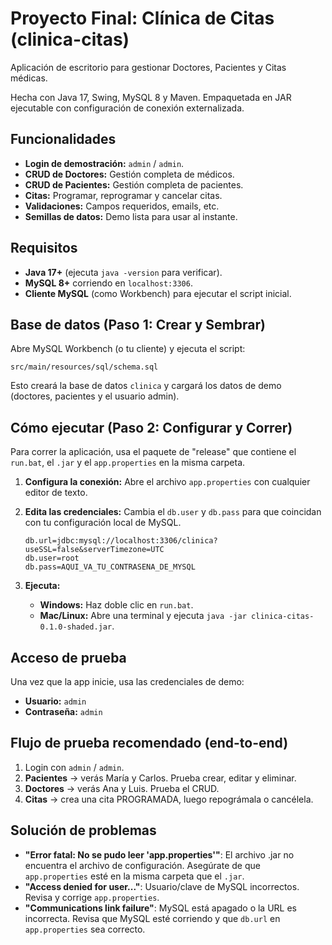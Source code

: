 # Proyecto Final: Clínica de Citas (clinica-citas)

Aplicación de escritorio para gestionar Doctores, Pacientes y Citas médicas.

Hecha con Java 17, Swing, MySQL 8 y Maven. Empaquetada en JAR ejecutable con configuración de conexión externalizada.

## Funcionalidades

* **Login de demostración:** `admin` / `admin`.
* **CRUD de Doctores:** Gestión completa de médicos.
* **CRUD de Pacientes:** Gestión completa de pacientes.
* **Citas:** Programar, reprogramar y cancelar citas.
* **Validaciones:** Campos requeridos, emails, etc.
* **Semillas de datos:** Demo lista para usar al instante.

## Requisitos

* **Java 17+** (ejecuta `java -version` para verificar).
* **MySQL 8+** corriendo en `localhost:3306`.
* **Cliente MySQL** (como Workbench) para ejecutar el script inicial.

## Base de datos (Paso 1: Crear y Sembrar)

Abre MySQL Workbench (o tu cliente) y ejecuta el script:

`src/main/resources/sql/schema.sql`

Esto creará la base de datos `clinica` y cargará los datos de demo (doctores, pacientes y el usuario admin).

## Cómo ejecutar (Paso 2: Configurar y Correr)

Para correr la aplicación, usa el paquete de "release" que contiene el `run.bat`, el `.jar` y el `app.properties` en la misma carpeta.

1.  **Configura la conexión:** Abre el archivo `app.properties` con cualquier editor de texto.
2.  **Edita las credenciales:** Cambia el `db.user` y `db.pass` para que coincidan con tu configuración local de MySQL.

    ```properties
    db.url=jdbc:mysql://localhost:3306/clinica?useSSL=false&serverTimezone=UTC
    db.user=root
    db.pass=AQUI_VA_TU_CONTRASENA_DE_MYSQL
    ```
3.  **Ejecuta:**
    * **Windows:** Haz doble clic en `run.bat`.
    * **Mac/Linux:** Abre una terminal y ejecuta `java -jar clinica-citas-0.1.0-shaded.jar`.

## Acceso de prueba

Una vez que la app inicie, usa las credenciales de demo:

* **Usuario:** `admin`
* **Contraseña:** `admin`

## Flujo de prueba recomendado (end-to-end)

1.  Login con `admin` / `admin`.
2.  **Pacientes** → verás María y Carlos. Prueba crear, editar y eliminar.
3.  **Doctores** → verás Ana y Luis. Prueba el CRUD.
4.  **Citas** → crea una cita PROGRAMADA, luego repográmala o cancélela.

## Solución de problemas

* **"Error fatal: No se pudo leer 'app.properties'"**: El archivo .jar no encuentra el archivo de configuración. Asegúrate de que `app.properties` esté en la misma carpeta que el `.jar`.
* **"Access denied for user..."**: Usuario/clave de MySQL incorrectos. Revisa y corrige `app.properties`.
* **"Communications link failure"**: MySQL está apagado o la URL es incorrecta. Revisa que MySQL esté corriendo y que `db.url` en `app.properties` sea correcto.